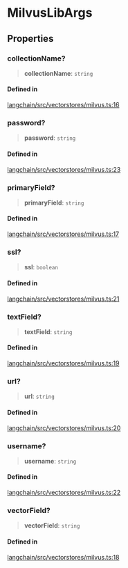 MilvusLibArgs
=============

Properties[](#properties "Direct link to Properties")
------------------------------------------------------

### collectionName?[](#collectionname "Direct link to collectionName?")

> **collectionName**: `string`

#### Defined in[](#defined-in "Direct link to Defined in")

[langchain/src/vectorstores/milvus.ts:16](https://github.com/hwchase17/langchainjs/blob/1c1274d/langchain/src/vectorstores/milvus.ts#L16)

### password?[](#password "Direct link to password?")

> **password**: `string`

#### Defined in[](#defined-in-1 "Direct link to Defined in")

[langchain/src/vectorstores/milvus.ts:23](https://github.com/hwchase17/langchainjs/blob/1c1274d/langchain/src/vectorstores/milvus.ts#L23)

### primaryField?[](#primaryfield "Direct link to primaryField?")

> **primaryField**: `string`

#### Defined in[](#defined-in-2 "Direct link to Defined in")

[langchain/src/vectorstores/milvus.ts:17](https://github.com/hwchase17/langchainjs/blob/1c1274d/langchain/src/vectorstores/milvus.ts#L17)

### ssl?[](#ssl "Direct link to ssl?")

> **ssl**: `boolean`

#### Defined in[](#defined-in-3 "Direct link to Defined in")

[langchain/src/vectorstores/milvus.ts:21](https://github.com/hwchase17/langchainjs/blob/1c1274d/langchain/src/vectorstores/milvus.ts#L21)

### textField?[](#textfield "Direct link to textField?")

> **textField**: `string`

#### Defined in[](#defined-in-4 "Direct link to Defined in")

[langchain/src/vectorstores/milvus.ts:19](https://github.com/hwchase17/langchainjs/blob/1c1274d/langchain/src/vectorstores/milvus.ts#L19)

### url?[](#url "Direct link to url?")

> **url**: `string`

#### Defined in[](#defined-in-5 "Direct link to Defined in")

[langchain/src/vectorstores/milvus.ts:20](https://github.com/hwchase17/langchainjs/blob/1c1274d/langchain/src/vectorstores/milvus.ts#L20)

### username?[](#username "Direct link to username?")

> **username**: `string`

#### Defined in[](#defined-in-6 "Direct link to Defined in")

[langchain/src/vectorstores/milvus.ts:22](https://github.com/hwchase17/langchainjs/blob/1c1274d/langchain/src/vectorstores/milvus.ts#L22)

### vectorField?[](#vectorfield "Direct link to vectorField?")

> **vectorField**: `string`

#### Defined in[](#defined-in-7 "Direct link to Defined in")

[langchain/src/vectorstores/milvus.ts:18](https://github.com/hwchase17/langchainjs/blob/1c1274d/langchain/src/vectorstores/milvus.ts#L18)